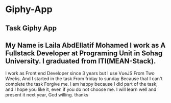 # Giphy-App
Task Giphy App
---------------------------------------------
My Name is Laila AbdEllatif Mohamed I work as A Fullstack Developer at Programing Unit in Sohag University.
I graduated from ITI(MEAN-Stack).
----------------------------------------------
I work as Front end Developer since 3 years but I use VueJS From Two Weeks, And I started in the task From friday to sunday
Because that I can't complete the task Forgive me.
I am happy because I did part of the task, and I hope you like it, even if you do not choose me. I will learn well and present it next year, God willing.
thanks

